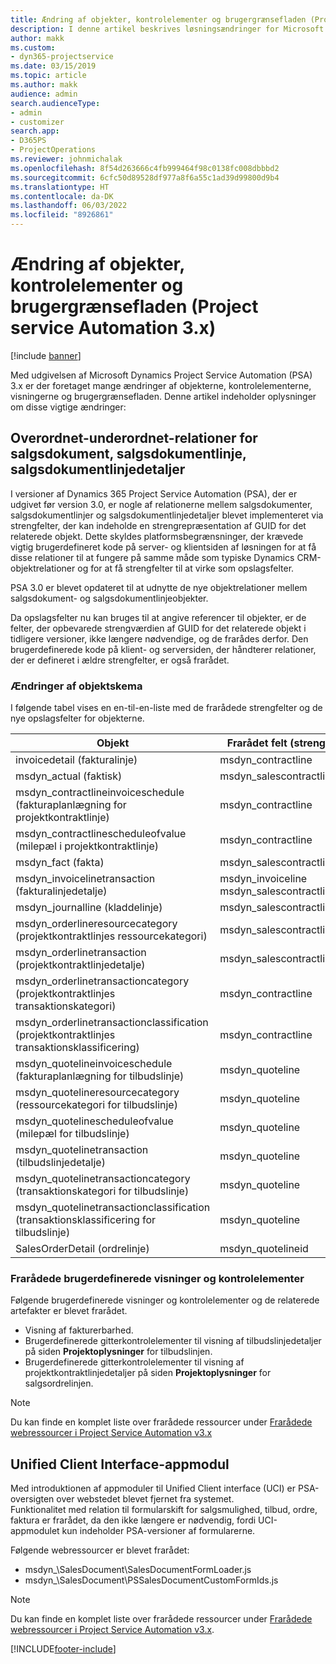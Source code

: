 ```yaml
---
title: Ændring af objekter, kontrolelementer og brugergrænsefladen (Project service Automation 3.x)
description: I denne artikel beskrives løsningsændringer for Microsoft Dynamics Project Service Automation 3.x.
author: makk
ms.custom:
- dyn365-projectservice
ms.date: 03/15/2019
ms.topic: article
ms.author: makk
audience: admin
search.audienceType:
- admin
- customizer
search.app:
- D365PS
- ProjectOperations
ms.reviewer: johnmichalak
ms.openlocfilehash: 8f54d263666c4fb999464f98c0138fc008dbbbd2
ms.sourcegitcommit: 6cfc50d89528df977a8f6a55c1ad39d99800d9b4
ms.translationtype: HT
ms.contentlocale: da-DK
ms.lasthandoff: 06/03/2022
ms.locfileid: "8926861"
---
```

# <a name="entity-control-and-user-interface-changes-project-service-automation-3x"></a>Ændring af objekter, kontrolelementer og brugergrænsefladen (Project service Automation 3.x)

[!include [banner](../../includes/psa-now-project-operations.md)]


Med udgivelsen af Microsoft Dynamics Project Service Automation (PSA) 3.x er der foretaget mange ændringer af objekterne, kontrolelementerne, visningerne og brugergrænsefladen. Denne artikel indeholder oplysninger om disse vigtige ændringer:

## <a name="parent-child-relationships-for-sales-document-sales-document-line-sales-document-line-detail-entities"></a>Overordnet-underordnet-relationer for salgsdokument, salgsdokumentlinje, salgsdokumentlinjedetaljer
I versioner af Dynamics 365 Project Service Automation (PSA), der er udgivet før version 3.0, er nogle af relationerne mellem salgsdokumenter, salgsdokumentlinjer og salgsdokumentlinjedetaljer blevet implementeret via strengfelter, der kan indeholde en strengrepræsentation af GUID for det relaterede objekt. Dette skyldes platformsbegrænsninger, der krævede vigtig brugerdefineret kode på server- og klientsiden af løsningen for at få disse relationer til at fungere på samme måde som typiske Dynamics CRM-objektrelationer og for at få strengfelter til at virke som opslagsfelter.

PSA 3.0 er blevet opdateret til at udnytte de nye objektrelationer mellem salgsdokument- og salgsdokumentlinjeobjekter.

Da opslagsfelter nu kan bruges til at angive referencer til objekter, er de felter, der opbevarede strengværdien af GUID for det relaterede objekt i tidligere versioner, ikke længere nødvendige, og de frarådes derfor. Den brugerdefinerede kode på klient- og serversiden, der håndterer relationer, der er defineret i ældre strengfelter, er også frarådet.

### <a name="entity-schema-changes"></a>Ændringer af objektskema
I følgende tabel vises en en-til-en-liste med de frarådede strengfelter og de nye opslagsfelter for objekterne. 

 Objekt |   Frarådet felt (streng) | Nyt felt (opslag)
--- | --- | ---
invoicedetail (fakturalinje) |  msdyn_contractline |    msdyn_contractlineid
msdyn_actual (faktisk) | msdyn_salescontractline |   msdyn_salescontractlineid
msdyn_contractlineinvoiceschedule (fakturaplanlægning for projektkontraktlinje) |    msdyn_contractline |    msdyn_contractlineid
msdyn_contractlinescheduleofvalue (milepæl i projektkontraktlinje) |   msdyn_contractline |    msdyn_contractlineid
msdyn_fact (fakta) | msdyn_salescontractline |   msdyn_salescontractlineid
msdyn_invoicelinetransaction (fakturalinjedetalje) | msdyn_invoiceline <br> msdyn_salescontractline | msdyn_invoicelineid <br> msdyn_salescontractlineid
msdyn_journalline (kladdelinje) |  msdyn_salescontractline |   msdyn_salescontractlineid
msdyn_orderlineresourcecategory (projektkontraktlinjes ressourcekategori) | msdyn_salescontractline |   msdyn_contractlineid
msdyn_orderlinetransaction (projektkontraktlinjedetalje) | msdyn_salescontractline |   msdyn_salescontractlineid
msdyn_orderlinetransactioncategory (projektkontraktlinjes transaktionskategori) |   msdyn_contractline |    msdyn_contractlineid
msdyn_orderlinetransactionclassification (projektkontraktlinjes transaktionsklassificering) |   msdyn_contractline |    msdyn_contractlineid
msdyn_quotelineinvoiceschedule (fakturaplanlægning for tilbudslinje) |  msdyn_quoteline |   msdyn_quotelineid
msdyn_quotelineresourcecategory (ressourcekategori for tilbudslinje) |    msdyn_quoteline |   msdyn_quotelineid
msdyn_quotelinescheduleofvalue (milepæl for tilbudslinje) | msdyn_quoteline |   msdyn_quotelineid
msdyn_quotelinetransaction (tilbudslinjedetalje) |    msdyn_quoteline |   msdyn_quotelineid
msdyn_quotelinetransactioncategory (transaktionskategori for tilbudslinje) |  msdyn_quoteline |   msdyn_quotelineid
msdyn_quotelinetransactionclassification (transaktionsklassificering for tilbudslinje) |  msdyn_quoteline |   msdyn_quotelineid
SalesOrderDetail (ordrelinje) | msdyn_quotelineid | msdyn_quoteline 

### <a name="deprecated-custom-views-and-controls"></a>Frarådede brugerdefinerede visninger og kontrolelementer
Følgende brugerdefinerede visninger og kontrolelementer og de relaterede artefakter er blevet frarådet.

- Visning af fakturerbarhed.
- Brugerdefinerede gitterkontrolelementer til visning af tilbudslinjedetaljer på siden **Projektoplysninger** for tilbudslinjen.
- Brugerdefinerede gitterkontrolelementer til visning af projektkontraktlinjedetaljer på siden **Projektoplysninger** for salgsordrelinjen.

> [!NOTE]
> Du kan finde en komplet liste over frarådede ressourcer under [Frarådede webressourcer i Project Service Automation v3.x](../developer-guides/web-resources-deprecated-v3.x.md)

## <a name="unified-client-interface-app-module"></a>Unified Client Interface-appmodul
Med introduktionen af appmoduler til Unified Client interface (UCI) er PSA-oversigten over webstedet blevet fjernet fra systemet.  
Funktionalitet med relation til formularskift for salgsmulighed, tilbud, ordre, faktura er frarådet, da den ikke længere er nødvendig, fordi UCI-appmodulet kun indeholder PSA-versioner af formularerne.  

Følgende webressourcer er blevet frarådet:

- msdyn_\SalesDocument\SalesDocumentFormLoader.js
- msdyn_\SalesDocument\PSSalesDocumentCustomFormIds.js

> [!NOTE]
> Du kan finde en komplet liste over frarådede ressourcer under [Frarådede webressourcer i Project Service Automation v3.x](../developer-guides/web-resources-deprecated-v3.x.md).




[!INCLUDE[footer-include](../../includes/footer-banner.md)]

